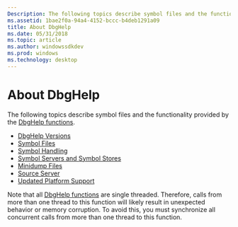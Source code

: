 ```yaml
---
Description: The following topics describe symbol files and the functionality provided by the DbgHelp functions.
ms.assetid: 1bae2f0a-94a4-4152-bccc-b4deb1291a09
title: About DbgHelp
ms.date: 05/31/2018
ms.topic: article
ms.author: windowssdkdev
ms.prod: windows
ms.technology: desktop
---
```


# About DbgHelp

The following topics describe symbol files and the functionality provided by the [DbgHelp functions](dbghelp-functions.md).

-   [DbgHelp Versions](dbghelp-versions.md)
-   [Symbol Files](symbol-files.md)
-   [Symbol Handling](symbol-handling.md)
-   [Symbol Servers and Symbol Stores](symbol-servers-and-symbol-stores.md)
-   [Minidump Files](minidump-files.md)
-   [Source Server](source-server-and-source-indexing.md)
-   [Updated Platform Support](updated-platform-support.md)

Note that all [DbgHelp functions](dbghelp-functions.md) are single threaded. Therefore, calls from more than one thread to this function will likely result in unexpected behavior or memory corruption. To avoid this, you must synchronize all concurrent calls from more than one thread to this function.

 

 



